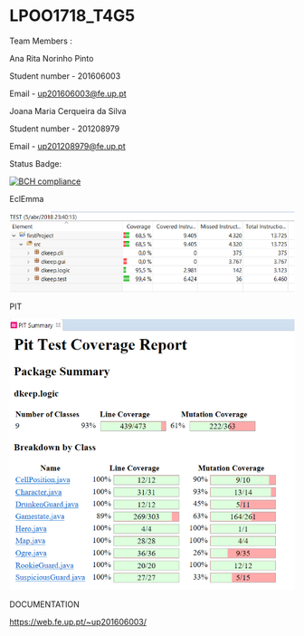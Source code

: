 # LPOO1718_T4G5

Team Members :

Ana Rita Norinho Pinto

Student number - 201606003

Email - up201606003@fe.up.pt

Joana Maria Cerqueira da Silva

Student number - 201208979

Email - up201208979@fe.up.pt



Status Badge:

[![BCH compliance](https://bettercodehub.com/edge/badge/ritanorinho/LPOO1718_T4G5?branch=master&token=847cccc461bbb28192cb84597e97d64d71258ff9)](https://bettercodehub.com/)


EclEmma


![EclEmma](firstProject/EclEmma.PNG)

PIT


![PIT](firstProject/Pit.PNG)

DOCUMENTATION

https://web.fe.up.pt/~up201606003/
